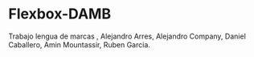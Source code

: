# Flexbox-DAMB
Trabajo lengua de marcas , Alejandro Arres, Alejandro Company, Daniel Caballero, Amin Mountassir, Ruben Garcia.
